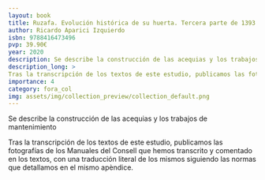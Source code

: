 ```yaml
---
layout: book
title: Ruzafa. Evolución histórica de su huerta. Tercera parte de 1393 a 1447.  Vol. I y II.
author: Ricardo Aparici Izquierdo
isbn: 9788416473496
pvp: 39.90€
year: 2020
description: Se describe la construcción de las acequias y los trabajos de mantenimiento
description_long: >
Tras la transcripción de los textos de este estudio, publicamos las fotografías de los Manuales del Consell que hemos transcrito y comentado en los textos, con una traducción literal de los mismos siguiendo las normas que detallamos en el mismo apèndice.
importance: 4
category: fora_col
img: assets/img/collection_preview/collection_default.png
---
```


Se describe la construcción de las acequias y los trabajos de mantenimiento

>
Tras la transcripción de los textos de este estudio, publicamos las fotografías de los Manuales del Consell que hemos transcrito y comentado en los textos, con una traducción literal de los mismos siguiendo las normas que detallamos en el mismo apèndice.
